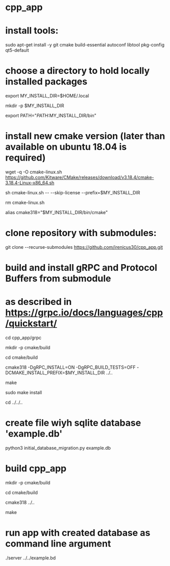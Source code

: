# cpp_app

# install tools:
sudo apt-get install -y git cmake build-essential autoconf libtool pkg-config qt5-default

# choose a directory to hold locally installed packages
export MY_INSTALL_DIR=$HOME/.local

mkdir -p $MY_INSTALL_DIR

export PATH="$PATH:$MY_INSTALL_DIR/bin"

# install new cmake version (later than available on ubuntu 18.04 is required)
wget -q -O cmake-linux.sh https://github.com/Kitware/CMake/releases/download/v3.18.4/cmake-3.18.4-Linux-x86_64.sh

sh cmake-linux.sh -- --skip-license --prefix=$MY_INSTALL_DIR

rm cmake-linux.sh

alias cmake318="$MY_INSTALL_DIR/bin/cmake"

# clone repository with submodules:
git clone --recurse-submodules https://github.com/irenicus30/cpp_app.git

# build and install gRPC and Protocol Buffers from submodule
# as described in https://grpc.io/docs/languages/cpp/quickstart/
cd cpp_app/grpc

mkdir -p cmake/build

cd cmake/build

cmake318 -DgRPC_INSTALL=ON -DgRPC_BUILD_TESTS=OFF -DCMAKE_INSTALL_PREFIX=$MY_INSTALL_DIR ../..

make

sudo make install

cd ../../..

# create file wiyh sqlite database 'example.db'
python3 initial_database_migration.py example.db

# build cpp_app
mkdir -p cmake/build

cd cmake/build

cmake318 ../..

make

# run app with created database as command line argument
./server ../../example.bd



